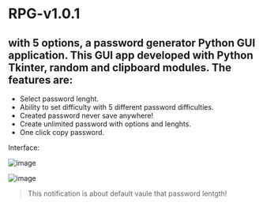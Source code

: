 
# RPG-v1.0.1
with 5 options, a password generator Python GUI application. 
This GUI app developed with Python Tkinter, random and clipboard modules. 
The features are:
-
- Select password lenght.
- Ability to set difficulty with 5 different password difficulties.
- Created password never save anywhere!
- Create unlimited password with options and lenghts.
- One click copy password.


Interface:

![image](https://user-images.githubusercontent.com/4365391/219131833-98b3ea6c-5381-4691-801e-7cc5f95770d2.png)

![image](https://user-images.githubusercontent.com/4365391/219131296-4e9bb3e3-010c-4b92-bec8-b962c7281be0.png)
 

> This notification is about default vaule that password lentgth!

